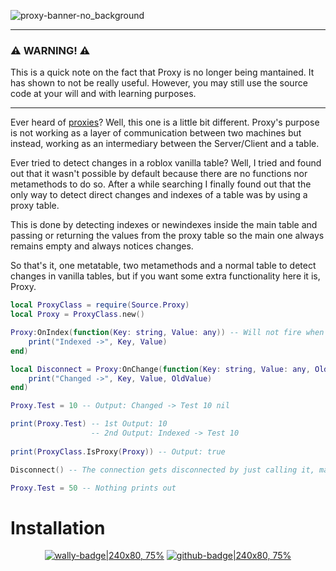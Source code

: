 ![proxy-banner-no_background](https://user-images.githubusercontent.com/36084202/148576482-a52bd673-dea5-414a-ac80-4108d55e4c4d.png)

---

### ⚠️ WARNING! ⚠️
This is a quick note on the fact that Proxy is no longer being mantained. It has shown to not be really useful. However, you may still use the source code at your will and with learning purposes.

---

Ever heard of [proxies](https://en.wikipedia.org/wiki/Proxy_server)? Well, this one is a little bit different. Proxy's purpose is not working as a layer of communication between two machines but instead, working as an intermediary between the Server/Client and a table.

Ever tried to detect changes in a roblox vanilla table? Well, I tried and found out that it wasn't possible by default because there are no functions nor metamethods to do so. After a while searching I finally found out that the only way to detect direct changes and indexes of a table was by using a proxy table. 

This is done by detecting indexes or newindexes inside the main table and passing or returning the values from the proxy table so the main one always remains empty and always notices changes. 

So that's it, one metatable, two metamethods and a normal table to detect changes in vanilla tables, but if you want some extra functionality here it is, Proxy.

```lua
local ProxyClass = require(Source.Proxy)
local Proxy = ProxyClass.new()

Proxy:OnIndex(function(Key: string, Value: any)) -- Will not fire when the key changes but when it is indexed (ex.: print)
    print("Indexed ->", Key, Value)
end)

local Disconnect = Proxy:OnChange(function(Key: string, Value: any, OldValue: any)
    print("Changed ->", Key, Value, OldValue)
end)

Proxy.Test = 10 -- Output: Changed -> Test 10 nil

print(Proxy.Test) -- 1st Output: 10
                  -- 2nd Output: Indexed -> Test 10
                  
print(ProxyClass.IsProxy(Proxy)) -- Output: true

Disconnect() -- The connection gets disconnected by just calling it, magic! Inspired by Fusion by Elttob

Proxy.Test = 50 -- Nothing prints out
```
# Installation
<div align="center">

[![wally-badge|240x80, 75%](https://user-images.githubusercontent.com/36084202/222930045-a4716c2d-0ac4-4010-8bd7-c184b31bd539.svg)](https://wally.run/package/flamenco687/roblox-proxy) [![github-badge|240x80, 75%](https://user-images.githubusercontent.com/36084202/222930062-baf235c6-a1a2-455c-b59f-bb3ef31cf7e7.svg)](https://github.com/flamenco687/Proxy/releases/tag/v3.1.3)

</div>
